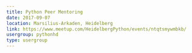 ```yaml
---
title: Python Peer Mentoring
date: 2017-09-07
location: Marsilius-Arkaden, Heidelberg
link: https://www.meetup.com/HeidelbergPython/events/ntqtsmywmbkb/
usergroup: pythonhd
type: usergroup
---
```

